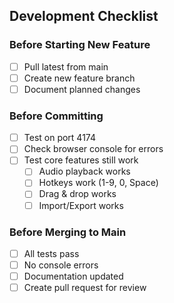 ## Development Checklist

### Before Starting New Feature
- [ ] Pull latest from main
- [ ] Create new feature branch
- [ ] Document planned changes

### Before Committing
- [ ] Test on port 4174
- [ ] Check browser console for errors
- [ ] Test core features still work
  - [ ] Audio playback works
  - [ ] Hotkeys work (1-9, 0, Space)
  - [ ] Drag & drop works
  - [ ] Import/Export works

### Before Merging to Main
- [ ] All tests pass
- [ ] No console errors
- [ ] Documentation updated
- [ ] Create pull request for review